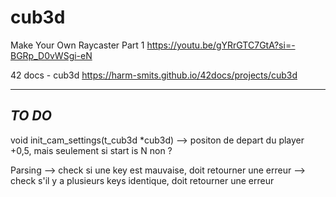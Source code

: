 # cub3d


Make Your Own Raycaster Part 1
https://youtu.be/gYRrGTC7GtA?si=-BGRp_D0vWSgi-eN

42 docs - cub3d
https://harm-smits.github.io/42docs/projects/cub3d


---
*TO DO*
---

void	init_cam_settings(t_cub3d *cub3d)
	--> positon de depart du player +0,5, mais seulement si start is N non ?

Parsing
	--> check si une key est mauvaise, doit retourner une erreur
	--> check s'il y a plusieurs keys identique, doit retourner une erreur

